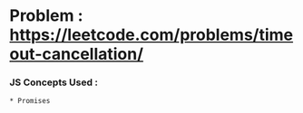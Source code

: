 # Problem : https://leetcode.com/problems/timeout-cancellation/

### JS Concepts Used :

    * Promises
